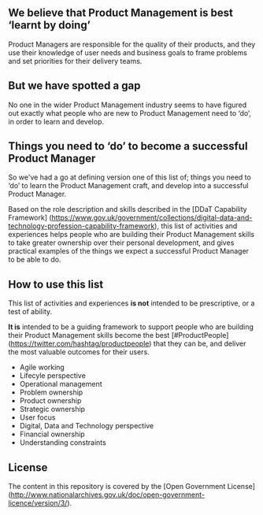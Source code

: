 ## We believe that Product Management is best ‘learnt by doing’
Product Managers are responsible for the quality of their products, and they use their knowledge of user needs and business goals to frame problems and set priorities for their delivery teams.

## But we have spotted a gap
No one in the wider Product Management industry seems to have figured out exactly what people who are new to Product Management need to ‘do’, in order to learn and develop.

## Things you need to ‘do’ to become a successful Product Manager
So we've had a go at defining version one of this list of; things you need to ‘do’ to learn the Product Management craft, and develop into a successful Product Manager.

Based on the role description and skills described in the [DDaT Capability Framework] (https://www.gov.uk/government/collections/digital-data-and-technology-profession-capability-framework), this list of activities and experiences helps people who are building their Product Management skills to take greater ownership over their personal development, and gives practical examples of the things we expect a successful Product Manager to be able to do.

## How to use this list
This list of activities and experiences **is not** intended to be prescriptive, or a test of ability.

**It is** intended to be a guiding framework to support people who are building their Product Management skills become the best [#ProductPeople] (https://twitter.com/hashtag/productpeople) that they can be, and deliver the most valuable outcomes for their users.

* Agile working 
* Lifecyle perspective
* Operational management
* Problem ownership
* Product ownership
* Strategic ownership
* User focus
* Digital, Data and Technology perspective
* Financial ownership
* Understanding constraints

## License
The content in this repository is covered by the [Open Government License] (http://www.nationalarchives.gov.uk/doc/open-government-licence/version/3/).

